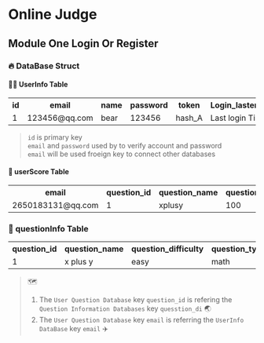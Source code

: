 # Online Judge

## Module One Login Or Register

### 🔥 DataBase Struct

#### 🐻‍❄️ UserInfo Table
<table>
    <tr>
        <th>id</th>
        <th>email</th>
        <th>name</th>
        <th>password</th>
        <th>token</th>
        <th>Login_laster_time</th>
    </tr>
    <tr>
        <td>1</td>
        <td>123456@qq.com</td>
        <td>bear</td>
        <td>123456</td>
        <td>hash_A</td>
        <td>Last login Time</td>
    </tr>
</table>

> `id` is primary key <br>
> `email` and `password` used by to verify account and password <br>
> `email` will be used froeign key to connect other databases

#### 🧸 userScore Table
<table>
    <tr>
        <th>email</th>
        <th>question_id</th>
        <th>question_name</th>
        <th>question_max_score</th>
        <th>
    </tr>
    <tr>
        <td>2650183131@qq.com</td>
        <td>1</td>
        <td>xplusy</td>
        <td>100</td>
    </tr>
</table>


### 🦔 questionInfo Table
<table>
    <tr>
        <th>question_id</th>
        <th>question_name</th>
        <th>question_difficulty</th>
        <th>question_types</th>
    </tr>
    <tr>
        <td>1</td>
        <td>x plus y</td>
        <td>easy</td>
        <td>math</td>
    </tr>
</table>

> 🗺️
> 1. The `User Question Database` key `question_id` is refering the `Question Information Databases` key `quesstion_di` 🌏
> 1. The `User Question Database` key `email` is referring the `UserInfo DataBase` key `email` ✈️



